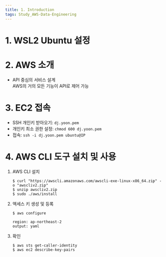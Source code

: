 ```yaml
---
title: 1. Introduction
tags: Study_AWS-Data-Engineering
---
```


# 1. WSL2 Ubuntu 설정

# 2. AWS 소개
- API 중심의 서비스 설계 \
  AWS의 거의 모든 기능이 API로 제어 가능

# 3. EC2 접속
- SSH 개인키 받아오기: `dj.yoon.pem`
- 개인키 최소 권한 설정: `chmod 600 dj.yoon.pem`
- 접속: `ssh -i dj.yoon.pem ubuntu@IP`

# 4. AWS CLI 도구 설치 및 사용
1. AWS CLI 설치
    ```
    $ curl "https://awscli.amazonaws.com/awscli-exe-linux-x86_64.zip" -o "awscliv2.zip"
    $ unzip awscliv2.zip
    $ sudo ./aws/install
    ```

2. 액세스 키 생성 및 등록
    ```
    $ aws configure
    
    region: ap-northeast-2
    output: yaml
    ```

3. 확인
    ```
    $ aws sts get-caller-identity
    $ aws ec2 describe-key-pairs
    ```
